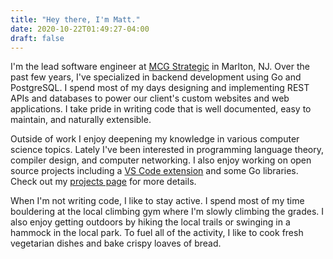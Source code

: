 ```yaml
---
title: "Hey there, I'm Matt."
date: 2020-10-22T01:49:27-04:00
draft: false
---
```


I'm the lead software engineer at [MCG Strategic](https://mcgstrategic.com) in Marlton, NJ. Over the past few years, I've specialized in backend development using Go and PostgreSQL. I spend most of my days designing and implementing REST APIs and databases to power our client's custom websites and web applications. I take pride in writing code that is well documented, easy to maintain, and naturally extensible.

Outside of work I enjoy deepening my knowledge in various computer science topics. Lately I've been interested in programming language theory, compiler design, and computer networking. I also enjoy working on open source projects including a [VS Code extension](https://github.com/mattmeyers/vscode-dbml) and some Go libraries. Check out my [projects page](/projects/) for more details.

When I'm not writing code, I like to stay active. I spend most of my time bouldering at the local climbing gym where I'm slowly climbing the grades. I also enjoy getting outdoors by hiking the local trails or swinging in a hammock in the local park. To fuel all of the activity, I like to cook fresh vegetarian dishes and bake crispy loaves of bread.
